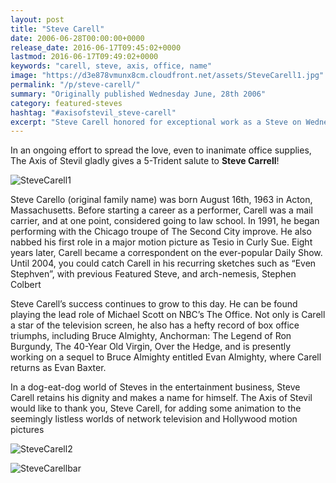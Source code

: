 ```yaml
---
layout: post
title: "Steve Carell"
date: 2006-06-28T00:00:00+0000
release_date: 2016-06-17T09:45:02+0000
lastmod: 2016-06-17T09:49:02+0000
keywords: "carell, steve, axis, office, name"
image: "https://d3e878vmunx8cm.cloudfront.net/assets/SteveCarell1.jpg"
permalink: "/p/steve-carell/"
summary: "Originally published Wednesday June, 28th 2006"
category: featured-steves
hashtag: "#axisofstevil_steve-carell"
excerpt: "Steve Carell honored for exceptional work as a Steve on Wednesday June, 28th 2006"
---
```


[id_1]: https://d3e878vmunx8cm.cloudfront.net/assets/SteveCarell1.jpg "SteveCarell1"[id_2]: https://d3e878vmunx8cm.cloudfront.net/assets/SteveCarell2.jpg "SteveCarell2"[id_3]: https://d3e878vmunx8cm.cloudfront.net/assets/stevecarellbar.jpg "SteveCarellbar"

In an ongoing effort to spread the love, even to inanimate office supplies, The Axis of Stevil gladly gives a 5-Trident salute to **Steve Carrell**!

![SteveCarell1][id_1]

Steve Carello (original family name) was born August 16th, 1963 in Acton, Massachusetts.  Before starting a career as a performer, Carell was a mail carrier, and at one point, considered going to law school.  In 1991, he began performing with the Chicago troupe of The Second City improve.  He also nabbed his first role in a major motion picture as Tesio in Curly Sue.  Eight years later, Carell became a correspondent on the ever-popular Daily Show.  Until 2004, you could catch Carell in his recurring sketches such as “Even Stephven”, with previous Featured Steve, and arch-nemesis, Stephen Colbert

Steve Carell’s success continues to grow to this day.  He can be found playing the lead role of Michael Scott on NBC’s The Office.  Not only is Carell a star of the television screen, he also has a hefty record of box office triumphs, including Bruce Almighty, Anchorman: The Legend of Ron Burgundy, The 40-Year Old Virgin, Over the Hedge, and is presently working on a sequel to Bruce Almighty entitled Evan Almighty, where Carell returns as Evan Baxter.

In a dog-eat-dog world of Steves in the entertainment business, Steve Carell retains his dignity and makes a name for himself. The Axis of Stevil would like to thank you, Steve Carell, for adding some animation to the seemingly listless worlds of network television and Hollywood motion pictures

![SteveCarell2][id_2]

![SteveCarellbar][id_3]
